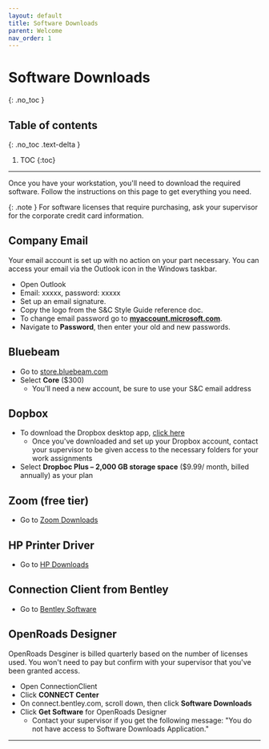 ```yaml
---
layout: default
title: Software Downloads
parent: Welcome
nav_order: 1
---
```


# Software Downloads
{: .no_toc }

## Table of contents
{: .no_toc .text-delta }

1. TOC
{:toc}

---
Once you have your workstation, you'll need to download the required software. Follow the instructions on this page to get everything you need.

{: .note }
For software licenses that require purchasing, ask your supervisor for the corporate credit card information.

## Company Email
Your email account is set up with no action on your part necessary. You can access your email via the Outlook icon in the Windows taskbar. 
- Open Outlook
- Email: xxxxx, password: xxxxx
- Set up an email signature. 
- Copy the logo from the S&C Style Guide reference doc.
- To change email password go to **[myaccount.microsoft.com]**.
- Navigate to **Password**, then enter your old and new passwords.

## Bluebeam
- Go to [store.bluebeam.com]
- Select **Core** ($300)
  - You'll need a new account, be sure to use your S&C email address
   
## Dopbox
- To download the Dropbox desktop app, [click here]
  - Once you've downloaded and set up your Dropbox account, contact your supervisor to be given access to the necessary folders for your work assignments
-  Select **Dropboc Plus – 2,000 GB storage space** ($9.99/ month, billed annually) as your plan

## Zoom (free tier)
- Go to [Zoom Downloads]

## HP Printer Driver
- Go to [HP Downloads]

## Connection Client from Bentley 
- Go to [Bentley Software]

## OpenRoads Designer
OpenRoads Desginer is billed quarterly based on the number of licenses used. You won't need to pay but confirm with your supervisor that you've been granted access. 
- Open ConnectionClient
- Click **CONNECT Center**
- On connect.bentley.com, scroll down, then click **Software Downloads**
- Click **Get Software** for OpenRoads Designer
    - Contact your supervisor if you get the following message: "You do not have access to Software Downloads Application."

---
[myaccount.microsoft.com]: https://myaccount.microsoft.com/
[store.bluebeam.com]: https://store.bluebeam.com/
[click here]: https://www.dropbox.com/downloading
[Zoom Downloads]: https://zoom.us/support/download
[HP Downloads]: https://support.hp.com/us-en/drivers/selfservice/hp-laserjet-5200-printer-series/1137934
[Bentley Software]: https://www.bentley.com/software/connection-client/

